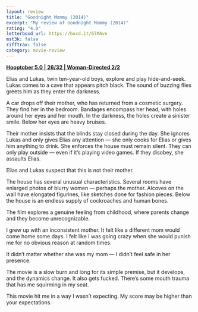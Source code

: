 ```yaml
---
layout: review
title: "Goodnight Mommy (2014)"
excerpt: "My review of Goodnight Mommy (2014)"
rating: "4.0"
letterboxd_url: https://boxd.it/6lMAvn
mst3k: false
rifftrax: false
category: movie-review
---
```


<b><a href="https://boxd.it/pRFMi/detail">Hooptober 5.0 | 26/32 | Woman-Directed 2/2</a></b>

Elias and Lukas, twin ten-year-old boys, explore and play hide-and-seek. Lukas comes to a cave that appears pitch black. The sound of buzzing flies greets him as they enter the darkness.

A car drops off their mother, who has returned from a cosmetic surgery. They find her in the bedroom. Bandages encompass her head, with holes around her eyes and her mouth. In the darkness, the holes create a sinister smile. Below her eyes are heavy bruises.

Their mother insists that the blinds stay closed during the day. She ignores Lukas and only gives Elias any attention — she only cooks for Elias or gives him anything to drink. She enforces the house must remain silent. They can only play outside — even if it’s playing video games. If they disobey, she assaults Elias.

Elias and Lukas suspect that this is not their mother.

The house has several unusual characteristics. Several rooms have enlarged photos of blurry women — perhaps the mother. Alcoves on the wall have elongated figurines, like sketches done for fashion pieces. Below the house is an endless supply of cockroaches and human bones.

The film explores a genuine feeling from childhood, where parents change and they become unrecognizable.

I grew up with an inconsistent mother. It felt like a different mom would come home some days. I felt like I was going crazy when she would punish me for no obvious reason at random times.

It didn’t matter whether she was my mom — I didn’t feel safe in her presence.

The movie is a slow burn and long for its simple premise, but it develops, and the dynamics change. It also gets fucked. There’s some mouth trauma that has me squirming in my seat.

This movie hit me in a way I wasn’t expecting. My score may be higher than your expectations.
